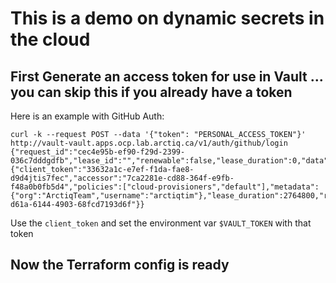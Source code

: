 # This is a demo on dynamic secrets in the cloud

## First Generate an access token for use in Vault ... you can skip this if you already have a token

Here is an example with GitHub Auth:

```
curl -k --request POST --data '{"token": "PERSONAL_ACCESS_TOKEN"}' http://vault-vault.apps.ocp.lab.arctiq.ca/v1/auth/github/login
{"request_id":"cec4e95b-ef90-f29d-2399-036c7dddgdfb","lease_id":"","renewable":false,"lease_duration":0,"data":null,"wrap_info":null,"warnings":null,"auth":{"client_token":"33632a1c-e7ef-f1da-fae8-d9d4jtis7fec","accessor":"7ca2281e-cd88-364f-e9fb-f48a0b0fb5d4","policies":["cloud-provisioners","default"],"metadata":{"org":"ArctiqTeam","username":"arctiqtim"},"lease_duration":2764800,"renewable":true,"entity_id":"da5a501e-d61a-6144-4903-68fcd7193d6f"}}
```

Use the `client_token` and set the environment var `$VAULT_TOKEN` with that token

## Now the Terraform config is ready

